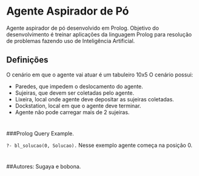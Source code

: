 # Agente Aspirador de Pó

Agente aspirador de pó desenvolvido em Prolog. Objetivo do desenvolvimento é treinar aplicações da linguagem Prolog para resolução de problemas fazendo uso de Inteligência Artificial.

## Definições
O cenário em que o agente vai atuar é um tabuleiro 10x5
O cenário possui:
- Paredes, que impedem o deslocamento do agente.
- Sujeiras, que devem ser coletadas pelo agente.
- Lixeira, local onde agente deve depositar as sujeiras coletadas.
- Dockstation, local em que o agente deve terminar.
- Agente não pode carregar mais de 2 sujeiras.


#

###Prolog Query Example.

`?- bl_solucao(0, Solucao).`
Nesse exemplo agente começa na posição 0.

#
##Autores: Sugaya e bobona.
